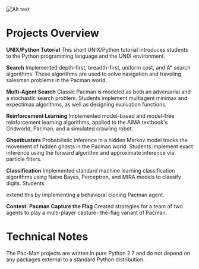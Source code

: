 ![Alt text](/Artificial-Intellegence-Pacman/PACMANPNG.png?raw=true "Pacman")

# Projects Overview

**UNIX/Python Tutorial**
This short UNIX/Python tutorial introduces students to the Python
programming language and the UNIX environment.

**Search**
Implemented depth-first, breadth-first, uniform cost, and A* search
algorithms. These algorithms are used to solve navigation and traveling
salesman problems in the Pacman world.

**Multi-Agent Search**
Classic Pacman is modeled as both an adversarial and a stochastic search
problem. Students implement multiagent minimax and expectimax
algorithms, as well as designing evaluation functions.

**Reinforcement Learning**
Implemented model-based and model-free reinforcement learning
algorithms, applied to the AIMA textbook's Gridworld, Pacman, and a
simulated crawling robot.

**Ghostbusters**
Probabilistic inference in a hidden Markov model tracks the movement of
hidden ghosts in the Pacman world. Students implement exact inference
using the forward algorithm and approximate inference via particle filters.

**Classification**
Implemented standard machine learning classification algorithms using
Naive Bayes, Perceptron, and MIRA models to classify digits. Students


extend this by implementing a behavioral cloning Pacman agent.

**Contest: Pacman Capture the Flag**
Created strategies for a team of two agents to play a multi-player capture-
the-flag variant of Pacman.

# Technical Notes

The Pac-Man projects are written in pure Python 2.7 and do not depend on
any packages external to a standard Python distribution.


